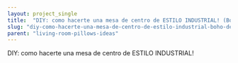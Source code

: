 ```yaml
---
layout: project_single
title:  "DIY: como hacerte una mesa de centro de ESTILO INDUSTRIAL! (Boho Deco Chic)"
slug: "diy-como-hacerte-una-mesa-de-centro-de-estilo-industrial-boho-deco-chic"
parent: "living-room-pillows-ideas"
---
```

DIY: como hacerte una mesa de centro de ESTILO INDUSTRIAL!